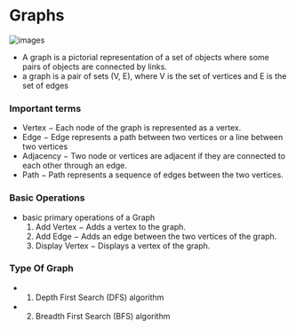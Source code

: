 # Graphs

![images](https://www.softwaretestinghelp.com/wp-content/qa/uploads/2020/05/5-4.png)

- A graph is a pictorial representation of a set of objects where some pairs of objects are connected by links.
- a graph is a pair of sets (V, E), where V is the set of vertices and E is the set of edges

### Important terms
- Vertex − Each node of the graph is represented as a vertex.
- Edge − Edge represents a path between two vertices or a line between two vertices
- Adjacency − Two node or vertices are adjacent if they are connected to each other through an edge.
- Path − Path represents a sequence of edges between the two vertices.

### Basic Operations
- basic primary operations of a Graph 
    1. Add Vertex − Adds a vertex to the graph.
    2. Add Edge − Adds an edge between the two vertices of the graph.
    3. Display Vertex − Displays a vertex of the graph.

### Type Of Graph
- 1. Depth First Search (DFS) algorithm
- 2. Breadth First Search (BFS) algorithm
